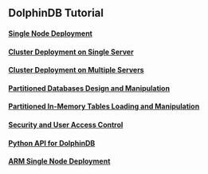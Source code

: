 ## DolphinDB Tutorial

#### [Single Node Deployment](https://github.com/dolphindb/Tutorials_EN/blob/master/standalone_server.md)
#### [Cluster Deployment on Single Server](https://github.com/dolphindb/Tutorials_EN/blob/master/single_machine_cluster_deploy.md)
#### [Cluster Deployment on Multiple Servers](https://github.com/dolphindb/Tutorials_EN/blob/master/multi_machine_cluster_deploy.md)
#### [Partitioned Databases Design and Manipulation](https://github.com/dolphindb/Tutorials_EN/blob/master/database.md)
#### [Partitioned In-Memory Tables Loading and Manipulation](https://github.com/dolphindb/Tutorials_EN/blob/master/partitioned_in_memory_table.md)
#### [Security and User Access Control](https://github.com/dolphindb/Tutorials_EN/blob/master/ACL_and_Security.md)
#### [Python API for DolphinDB](https://github.com/dolphindb/Tutorials_EN/blob/master/python_api.md)
#### [ARM Single Node Deployment](https://github.com/dolphindb/Tutorials_EN/blob/master/ARM_standalone_deploy.md)
